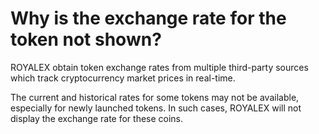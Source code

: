 # Why is the exchange rate for the token not shown?

ROYALEX obtain token exchange rates from multiple third-party sources which track cryptocurrency market prices in real-time.

The current and historical rates for some tokens may not be available, especially for newly launched tokens. In such cases, ROYALEX will not display the exchange rate for these coins.
